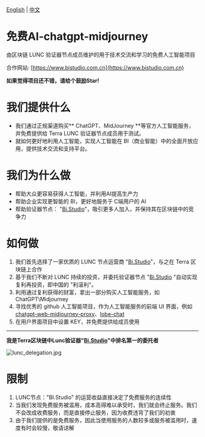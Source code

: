 [English](https://github.com/osbi-code/freeAI-chatgpt-midjourney) | [中文](https://github.com/osbi-code/freeAI-chatgpt-midjourney/blob/main/README_CN.md)
# 免费AI-chatgpt-midjourney
由区块链 LUNC 验证器节点成员维护的用于技术交流和学习的免费人工智能项目  

合作网站: [https://www.bistudio.com.cn](https://www.bistudio.com.cn)

**如果觉得项目还不错，请给个鼓励Star!**

# 我们提供什么
- 我们通过正规渠道购买** ChatGPT、MidJourney **等官方人工智能服务，并免费提供给 Terra LUNC 验证器节点成员用于测试。  
- 就如何更好地利用人工智能，实现人工智能在 BI（商业智能）中的全面开放应用，提供技术交流和支持平台。

# 我们为什么做
- 帮助大众更容易获得人工智能，并利用AI提高生产力
- 帮助企业实现更智能的 BI，更好地服务于 C端用户的 AI
- 帮助验证器节点： "[Bi.Studio](https://s.cryptonian.life/lunc/validator/terravaloper1s2xpff7mj6jpxfyhr7pe25vt8puvgj4wy0tzjx#3)"，吸引更多人加入，并保持其在区块链中的竞争力

# 如何做
1. 我们首先选择了一家优质的 LUNC 节点运营商 "[Bi.Studio](https://s.cryptonian.life/lunc/validator/terravaloper1s2xpff7mj6jpxfyhr7pe25vt8puvgj4wy0tzjx#3)"，与之在 Terra 区块链上合作
2. 基于我们不断对 LUNC 持续的投资，并委托验证器节点 "[Bi.Studio](https://s.cryptonian.life/lunc/validator/terravaloper1s2xpff7mj6jpxfyhr7pe25vt8puvgj4wy0tzjx#3) "自动实现复利再投资，即中国的 "利滚利"。
3. 利用通过复利获得的财富，拿出一部分购买人工智能服务，如 ChatGPT\Midjourney
4. 寻找优秀的 github 人工智能项目，作为人工智能服务的前端 UI 界面，例如 [chatgpt-web-midjourney-proxy](https://github.com/Dooy/chatgpt-web-midjourney-proxy)、[lobe-chat](https://github.com/lobehub/lobe-chat)
5. 在用户界面项目中设置 KEY，并免费提供给成员使用

------
**我是Terra区块链中Lunc验证器"[Bi.Studio](https://s.cryptonian.life/lunc/validator/terravaloper1s2xpff7mj6jpxfyhr7pe25vt8puvgj4wy0tzjx#3)"中排名第一的委托者** 

<img src="https://image.bistudio.com.cn/i/2024/07/21/669cfd41c7999.jpg" alt="lunc_delegation.jpg" title="lunc_delegation.jpg" />


# 限制
1. LUNC节点："BI.Studio" 的运营收益直接决定了免费服务的连续性
2. 当我们发现免费服务被滥用，成本高得难以承受时，我们就会终止服务。我们不会改成收费服务，而是直接停止服务，因为收费违背了我们的初衷
3. 由于我们提供的是免费服务，因此当使用服务的人数较多或服务被滥用时，速度有时会较慢，敬请谅解
